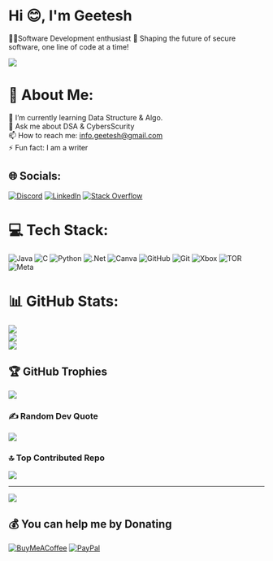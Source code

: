 # Hi 😊, I'm Geetesh 
👨‍💻Software Development enthusiast 🚀 
Shaping the future of secure software, one line of code at a time!

 <img src="https://www.freepik.com/free-vector/programmers-day-banner-design_30161159.htm#fromView=keyword&page=1&position=38&uuid=149cf9d7-4173-45be-a2b3-df299174b2f1&new_detail=true"/>

# 💫 About Me:
🌱 I’m currently learning Data Structure & Algo.<br>💬 Ask me about DSA & CybersScurity<br>📫 How to reach me: info.geetesh@gmail.com<br>⚡ Fun fact: I am a writer


## 🌐 Socials:
[![Discord](https://img.shields.io/badge/Discord-%237289DA.svg?logo=discord&logoColor=white)](https://discord.gg/g33t3sh) [![LinkedIn](https://img.shields.io/badge/LinkedIn-%230077B5.svg?logo=linkedin&logoColor=white)](https://linkedin.com/in/g33t3sh) [![Stack Overflow](https://img.shields.io/badge/-Stackoverflow-FE7A16?logo=stack-overflow&logoColor=white)](https://stackoverflow.com/users/28928368) 

# 💻 Tech Stack:
![Java](https://img.shields.io/badge/java-%23ED8B00.svg?style=plastic&logo=openjdk&logoColor=white) ![C](https://img.shields.io/badge/c-%2300599C.svg?style=plastic&logo=c&logoColor=white) ![Python](https://img.shields.io/badge/python-3670A0?style=plastic&logo=python&logoColor=ffdd54) ![.Net](https://img.shields.io/badge/.NET-5C2D91?style=plastic&logo=.net&logoColor=white) ![Canva](https://img.shields.io/badge/Canva-%2300C4CC.svg?style=plastic&logo=Canva&logoColor=white) ![GitHub](https://img.shields.io/badge/github-%23121011.svg?style=plastic&logo=github&logoColor=white) ![Git](https://img.shields.io/badge/git-%23F05033.svg?style=plastic&logo=git&logoColor=white) ![Xbox](https://img.shields.io/badge/xbox-%23107C10.svg?style=plastic&logo=xbox&logoColor=white) ![TOR](https://img.shields.io/badge/tor-%237E4798.svg?style=plastic&logo=tor-project&logoColor=white) ![Meta](https://img.shields.io/badge/Meta-%230467DF.svg?style=plastic&logo=Meta&logoColor=white)
# 📊 GitHub Stats:
![](https://github-readme-stats.vercel.app/api?username=g33t3sh&theme=dark&hide_border=false&include_all_commits=false&count_private=false)<br/>
![](https://github-readme-streak-stats.herokuapp.com/?user=g33t3sh&theme=dark&hide_border=false)<br/>
![](https://github-readme-stats.vercel.app/api/top-langs/?username=g33t3sh&theme=dark&hide_border=false&include_all_commits=false&count_private=false&layout=compact)

## 🏆 GitHub Trophies
![](https://github-profile-trophy.vercel.app/?username=g33t3sh&theme=onedark&no-frame=false&no-bg=false&margin-w=4)

### ✍️ Random Dev Quote
![](https://quotes-github-readme.vercel.app/api?type=horizontal&theme=tokyonight)

### 🔝 Top Contributed Repo
![](https://github-contributor-stats.vercel.app/api?username=g33t3sh&limit=5&theme=dark&combine_all_yearly_contributions=true)

---
[![](https://visitcount.itsvg.in/api?id=g33t3sh&icon=5&color=13)](https://visitcount.itsvg.in)

  ## 💰 You can help me by Donating
  [![BuyMeACoffee](https://img.shields.io/badge/Buy%20Me%20a%20Coffee-ffdd00?style=for-the-badge&logo=buy-me-a-coffee&logoColor=black)](https://buymeacoffee.com/https://buymeacoffee.com/g33t3sh) [![PayPal](https://img.shields.io/badge/PayPal-00457C?style=for-the-badge&logo=paypal&logoColor=white)](https://paypal.me/PayPal.MeGeeteshKumar) 

  
<!-- Proudly created with GPRM ( https://gprm.itsvg.in ) -->
